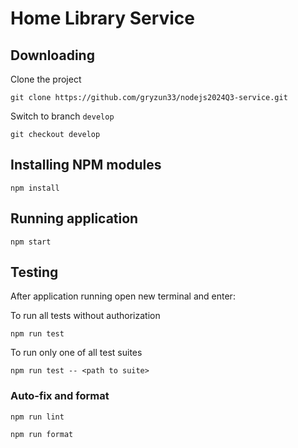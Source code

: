 # Home Library Service

## Downloading

Clone the project

```
git clone https://github.com/gryzun33/nodejs2024Q3-service.git

```

Switch to branch `develop`

```
git checkout develop
```

## Installing NPM modules

```
npm install
```

## Running application

```
npm start
```

## Testing

After application running open new terminal and enter:

To run all tests without authorization

```
npm run test
```

To run only one of all test suites

```
npm run test -- <path to suite>
```

### Auto-fix and format

```
npm run lint
```

```
npm run format
```
